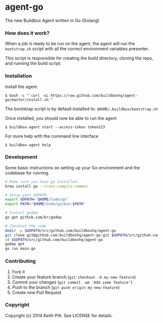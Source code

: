 # agent-go

The new Buildbox Agent written in Go (Golang)

### How does it work?

When a job is ready to be run on the agent, the agent will run the `bootstrap.sh` script with all the correct environment variables presenter.

This script is responsible for creating the build directory, cloning the repo, and running the build script.

### Installation

Install the agent

    $ bash -c "`curl -sL https://raw.github.com/buildboxhq/agent-go/master/install.sh`"

The bootstrap script is by default installed to: `$HOME/.buildbox/bootstrap.sh`

Once installed, you should now be able to run the agent

    $ buildbox-agent start --access-token token123

For more help with the command line interface

    $ buildbox-agent help

### Development

Some basic instructions on setting up your Go environment and the codebase for running.

```bash
# Make sure you have go installed.
brew install go --cross-compile-common

# Setup your GOPATH
export GOPATH="$HOME/Code/go"
export PATH="$HOME/Code/go/bin:$PATH"

# Install godep
go get github.com/kr/godep

# Checkout the code
mkdir -p $GOPATH/src/github.com/buildboxhq/agent-go
git clone git@github.com:buildboxhq/agent-go.git $GOPATH/src/github.com/buildboxhq/agent-go
cd $GOPATH/src/github.com/buildboxhq/agent-go
godep get
go run main.go
```

### Contributing

1. Fork it
2. Create your feature branch (`git checkout -b my-new-feature`)
3. Commit your changes (`git commit -am 'Add some feature'`)
4. Push to the branch (`git push origin my-new-feature`)
5. Create new Pull Request

### Copyright

Copyright (c) 2014 Keith Pitt. See LICENSE for details.
